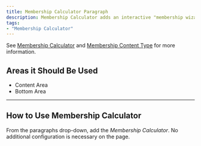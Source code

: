 ```yaml
---
title: Membership Calculator Paragraph
description: Membership Calculator adds an interactive "membership wizard" to an YMCA Website Services site.
tags:
- "Membership Calculator"
---
```


See [Membership Calculator](../../membership/calculator) and [Membership Content Type](../../content-types/membership) for more information.

## Areas it Should Be Used

* Content Area
* Bottom Area

---

## How to Use Membership Calculator

From the paragraphs drop-down, add the *Membership Calculator*. No additional configuration is necessary on the page.
